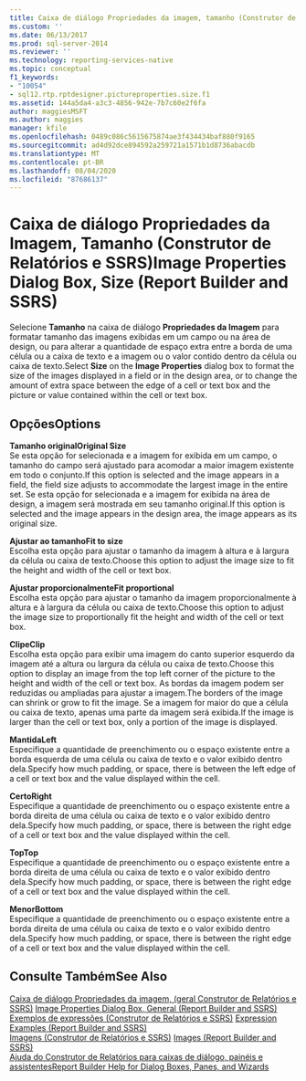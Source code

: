 ```yaml
---
title: Caixa de diálogo Propriedades da imagem, tamanho (Construtor de Relatórios e SSRS) | Microsoft Docs
ms.custom: ''
ms.date: 06/13/2017
ms.prod: sql-server-2014
ms.reviewer: ''
ms.technology: reporting-services-native
ms.topic: conceptual
f1_keywords:
- "10054"
- sql12.rtp.rptdesigner.pictureproperties.size.f1
ms.assetid: 144a5da4-a3c3-4856-942e-7b7c60e2f6fa
author: maggiesMSFT
ms.author: maggies
manager: kfile
ms.openlocfilehash: 0489c086c5615675874ae3f434434baf880f9165
ms.sourcegitcommit: ad4d92dce894592a259721a1571b1d8736abacdb
ms.translationtype: MT
ms.contentlocale: pt-BR
ms.lasthandoff: 08/04/2020
ms.locfileid: "87686137"
---
```

# <a name="image-properties-dialog-box-size-report-builder-and-ssrs"></a><span data-ttu-id="d931f-102">Caixa de diálogo Propriedades da Imagem, Tamanho (Construtor de Relatórios e SSRS)</span><span class="sxs-lookup"><span data-stu-id="d931f-102">Image Properties Dialog Box, Size (Report Builder and SSRS)</span></span>
  <span data-ttu-id="d931f-103">Selecione **Tamanho** na caixa de diálogo **Propriedades da Imagem** para formatar tamanho das imagens exibidas em um campo ou na área de design, ou para alterar a quantidade de espaço extra entre a borda de uma célula ou a caixa de texto e a imagem ou o valor contido dentro da célula ou caixa de texto.</span><span class="sxs-lookup"><span data-stu-id="d931f-103">Select **Size** on the **Image Properties** dialog box to format the size of the images displayed in a field or in the design area, or to change the amount of extra space between the edge of a cell or text box and the picture or value contained within the cell or text box.</span></span>  
  
## <a name="options"></a><span data-ttu-id="d931f-104">Opções</span><span class="sxs-lookup"><span data-stu-id="d931f-104">Options</span></span>  
 <span data-ttu-id="d931f-105">**Tamanho original**</span><span class="sxs-lookup"><span data-stu-id="d931f-105">**Original Size**</span></span>  
 <span data-ttu-id="d931f-106">Se esta opção for selecionada e a imagem for exibida em um campo, o tamanho do campo será ajustado para acomodar a maior imagem existente em todo o conjunto.</span><span class="sxs-lookup"><span data-stu-id="d931f-106">If this option is selected and the image appears in a field, the field size adjusts to accommodate the largest image in the entire set.</span></span> <span data-ttu-id="d931f-107">Se esta opção for selecionada e a imagem for exibida na área de design, a imagem será mostrada em seu tamanho original.</span><span class="sxs-lookup"><span data-stu-id="d931f-107">If this option is selected and the image appears in the design area, the image appears as its original size.</span></span>  
  
 <span data-ttu-id="d931f-108">**Ajustar ao tamanho**</span><span class="sxs-lookup"><span data-stu-id="d931f-108">**Fit to size**</span></span>  
 <span data-ttu-id="d931f-109">Escolha esta opção para ajustar o tamanho da imagem à altura e à largura da célula ou caixa de texto.</span><span class="sxs-lookup"><span data-stu-id="d931f-109">Choose this option to adjust the image size to fit the height and width of the cell or text box.</span></span>  
  
 <span data-ttu-id="d931f-110">**Ajustar proporcionalmente**</span><span class="sxs-lookup"><span data-stu-id="d931f-110">**Fit proportional**</span></span>  
 <span data-ttu-id="d931f-111">Escolha esta opção para ajustar o tamanho da imagem proporcionalmente à altura e à largura da célula ou caixa de texto.</span><span class="sxs-lookup"><span data-stu-id="d931f-111">Choose this option to adjust the image size to proportionally fit the height and width of the cell or text box.</span></span>  
  
 <span data-ttu-id="d931f-112">**Clipe**</span><span class="sxs-lookup"><span data-stu-id="d931f-112">**Clip**</span></span>  
 <span data-ttu-id="d931f-113">Escolha esta opção para exibir uma imagem do canto superior esquerdo da imagem até a altura ou largura da célula ou caixa de texto.</span><span class="sxs-lookup"><span data-stu-id="d931f-113">Choose this option to display an image from the top left corner of the picture to the height and width of the cell or text box.</span></span> <span data-ttu-id="d931f-114">As bordas da imagem podem ser reduzidas ou ampliadas para ajustar a imagem.</span><span class="sxs-lookup"><span data-stu-id="d931f-114">The borders of the image can shrink or grow to fit the image.</span></span> <span data-ttu-id="d931f-115">Se a imagem for maior do que a célula ou caixa de texto, apenas uma parte da imagem será exibida.</span><span class="sxs-lookup"><span data-stu-id="d931f-115">If the image is larger than the cell or text box, only a portion of the image is displayed.</span></span>  
  
 <span data-ttu-id="d931f-116">**Mantida**</span><span class="sxs-lookup"><span data-stu-id="d931f-116">**Left**</span></span>  
 <span data-ttu-id="d931f-117">Especifique a quantidade de preenchimento ou o espaço existente entre a borda esquerda de uma célula ou caixa de texto e o valor exibido dentro dela.</span><span class="sxs-lookup"><span data-stu-id="d931f-117">Specify how much padding, or space, there is between the left edge of a cell or text box and the value displayed within the cell.</span></span>  
  
 <span data-ttu-id="d931f-118">**Certo**</span><span class="sxs-lookup"><span data-stu-id="d931f-118">**Right**</span></span>  
 <span data-ttu-id="d931f-119">Especifique a quantidade de preenchimento ou o espaço existente entre a borda direita de uma célula ou caixa de texto e o valor exibido dentro dela.</span><span class="sxs-lookup"><span data-stu-id="d931f-119">Specify how much padding, or space, there is between the right edge of a cell or text box and the value displayed within the cell.</span></span>  
  
 <span data-ttu-id="d931f-120">**Top**</span><span class="sxs-lookup"><span data-stu-id="d931f-120">**Top**</span></span>  
 <span data-ttu-id="d931f-121">Especifique a quantidade de preenchimento ou o espaço existente entre a borda direita de uma célula ou caixa de texto e o valor exibido dentro dela.</span><span class="sxs-lookup"><span data-stu-id="d931f-121">Specify how much padding, or space, there is between the right edge of a cell or text box and the value displayed within the cell.</span></span>  
  
 <span data-ttu-id="d931f-122">**Menor**</span><span class="sxs-lookup"><span data-stu-id="d931f-122">**Bottom**</span></span>  
 <span data-ttu-id="d931f-123">Especifique a quantidade de preenchimento ou o espaço existente entre a borda direita de uma célula ou caixa de texto e o valor exibido dentro dela.</span><span class="sxs-lookup"><span data-stu-id="d931f-123">Specify how much padding, or space, there is between the right edge of a cell or text box and the value displayed within the cell.</span></span>  
  
## <a name="see-also"></a><span data-ttu-id="d931f-124">Consulte Também</span><span class="sxs-lookup"><span data-stu-id="d931f-124">See Also</span></span>  
 <span data-ttu-id="d931f-125">[Caixa de diálogo Propriedades da imagem, &#40;geral Construtor de Relatórios e SSRS&#41;](../../2014/reporting-services/image-properties-dialog-box-general-report-builder-and-ssrs.md) </span><span class="sxs-lookup"><span data-stu-id="d931f-125">[Image Properties Dialog Box, General &#40;Report Builder and SSRS&#41;](../../2014/reporting-services/image-properties-dialog-box-general-report-builder-and-ssrs.md) </span></span>  
 <span data-ttu-id="d931f-126">[Exemplos de expressões &#40;Construtor de Relatórios e SSRS&#41;](report-design/expression-examples-report-builder-and-ssrs.md) </span><span class="sxs-lookup"><span data-stu-id="d931f-126">[Expression Examples &#40;Report Builder and SSRS&#41;](report-design/expression-examples-report-builder-and-ssrs.md) </span></span>  
 <span data-ttu-id="d931f-127">[Imagens &#40;Construtor de Relatórios e SSRS&#41;](report-design/images-report-builder-and-ssrs.md) </span><span class="sxs-lookup"><span data-stu-id="d931f-127">[Images &#40;Report Builder and SSRS&#41;](report-design/images-report-builder-and-ssrs.md) </span></span>  
 [<span data-ttu-id="d931f-128">Ajuda do Construtor de Relatórios para caixas de diálogo, painéis e assistentes</span><span class="sxs-lookup"><span data-stu-id="d931f-128">Report Builder Help for Dialog Boxes, Panes, and Wizards</span></span>](../../2014/reporting-services/report-builder-help-for-dialog-boxes-panes-and-wizards.md)  
  
  

